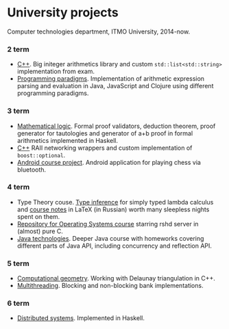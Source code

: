 # University projects
Computer technologies department, ITMO University, 2014-now.

### 2 term
- [C++](https://github.com/artemohanjanyan/university/tree/master/2_term/languages). Big initeger arithmetics library and custom `std::list<std::string>` implementation from exam.
- [Programming paradigms](https://github.com/artemohanjanyan/university/tree/master/2_term/paradigms). Implementation of arithmetic expression parsing and evaluation in Java, JavaScript and Clojure using different programming paradigms.

### 3 term
- [Mathematical logic](https://github.com/artemohanjanyan/university/tree/master/3_term/logic). Formal proof validators, deduction theorem, proof generator for tautologies and generator of a+b proof in formal arithmetics implemented in Haskell.
- [C++](https://github.com/artemohanjanyan/university/tree/master/3_term/languages) RAII networking wrappers and custom implementation of `boost::optional`.
- [Android course project](https://github.com/artemohanjanyan/bluetooth-chess). Android application for playing chess via bluetooth.

### 4 term
- Type Theory couse. [Type inference](https://github.com/artemohanjanyan/university/tree/master/4_term/types/hw) for simply typed lambda calculus and [course notes](https://github.com/artemohanjanyan/tt-conspect) in LaTeX (in Russian) worth many sleepless nights spent on them.
- [Repository for Operating Systems course](https://github.com/artemohanjanyan/os) starring rshd server in (almost) pure C.
- [Java technologies](https://github.com/artemohanjanyan/university/tree/master/4_term/java). Deeper Java course with homeworks covering different parts of Java API, including concurrency and reflection API.

### 5 term
- [Computational geometry](https://github.com/artemohanjanyan/university/tree/distr/5_term/geom). Working with Delaunay triangulation in C++.
- [Multithreading](https://github.com/artemohanjanyan/university/tree/distr/5_term/geom). Blocking and non-blocking bank implementations.

### 6 term
- [Distributed systems](https://github.com/artemohanjanyan/university/tree/distr/6_term/distr). Implemented in Haskell.
